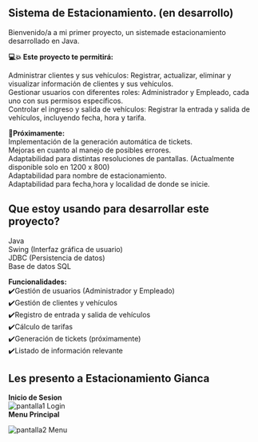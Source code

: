 ## Sistema de Estacionamiento. (en desarrollo)

Bienvenido/a a mi primer proyecto, un sistemade estacionamiento desarrollado en Java.

**💻💥 Este proyecto te permitirá:** 
  
Administrar clientes y sus vehículos: Registrar, actualizar, eliminar y visualizar información de clientes y sus vehículos.  
Gestionar usuarios con diferentes roles: Administrador y Empleado, cada uno con sus permisos específicos.  
Controlar el ingreso y salida de vehículos: Registrar la entrada y salida de vehículos, incluyendo fecha, hora y tarifa.   

**🔨Próximamente:**  
Implementación de la generación automática de tickets.  
Mejoras en cuanto al manejo de posibles errores.  
Adaptabilidad para distintas resoluciones de pantallas. (Actualmente disponible solo en 1200 x 800)  
Adaptabilidad para nombre de estacionamiento.  
Adaptabilidad para fecha,hora y localidad de donde se inicie. 

## Que estoy usando para desarrollar este proyecto? 

Java  
Swing (Interfaz gráfica de usuario)  
JDBC (Persistencia de datos)  
Base de datos SQL  


**Funcionalidades:**  
✔️Gestión de usuarios (Administrador y Empleado)  
✔️Gestión de clientes y vehículos  
✔️Registro de entrada y salida de vehículos  
✔️Cálculo de tarifas  
✔️Generación de tickets (próximamente)  
✔️Listado de información relevante  

## Les presento a Estacionamiento Gianca
**Inicio de Sesion**  
![pantalla1  Login ](https://github.com/Giancardonee/BETA-Sistema-Estacionamiento-JAVA/assets/114377978/73b07d86-449b-4ca3-8288-252c0636dc41)  
**Menu Principal** 

   
![pantalla2  Menu](https://github.com/Giancardonee/BETA-Sistema-Estacionamiento-JAVA/assets/114377978/6e49aefb-5d26-4693-a758-549fe5e0d555)


